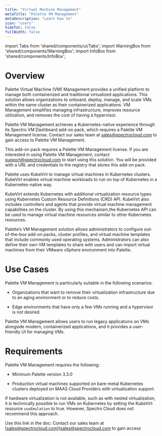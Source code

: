 ```yaml
---
title: "Virtual Machine Management"
metaTitle: "Palette VM Management"
metaDescription: "Learn how to"
icon: "users"
hideToC: false
fullWidth: false
---
```


import Tabs from 'shared/components/ui/Tabs';
import WarningBox from 'shared/components/WarningBox';
import InfoBox from 'shared/components/InfoBox';


# Overview

Palette Virtual Machine (VM) Management provides a unified platform to manage both containerized and traditional virtualized applications. This solution allows organizations to onboard, deploy, manage, and scale VMs within the same cluster as their containerized applications. VM Management simplifies managing infrastructure, improves resource utilization, and removes the cost of having a hypervisor.

Palette VM Management achieves a Kubernetes-native experience through its Spectro VM Dashboard add-on pack, which requires a Palette VM Management license. Contact our sales team at [sales@spectrocloud.com](mailto:sales@spectrocloud.com) to gain access to Palette VM Management.

This add-on pack requires a Palette VM Management license. If you are interested in using Palette VM Management, contact support@spectrocloud.com to start using this solution. You will be provided with a URL and credentials to the registry that stores this add-on pack.

Palette uses KubeVirt to manage virtual machines in Kubernetes clusters. KubeVirt enables virtual machine workloads to run on top of Kubernetes in a Kubernetes-native way. 

KubeVirt extends Kubernetes with additional virtualization resource types using Kubernetes Custom Resource Definitions (CRD) API. KubeVirt also includes controllers and agents that provide virtual machine management capabilities on the cluster. By using this mechanism,the Kubernetes API can be used to manage virtual machine resources similar to other Kubernetes resources.

Palette’s VM Management solution allows administrators to configure out-of-the-box add-on packs, cluster profiles, and virtual machine templates that include commonly used operating systems. Administrators can also define their own VM templates to share with users and can import virtual machines from their VMware vSphere environment into Palette.



# Use Cases

Palette VM Management is particularly suitable in the following scenarios: 

- Organizations that want to remove their virtualization infrastructure due to an aging environment or to reduce costs.  


- Edge environments that have only a few VMs running and a hypervisor is not desired.

Palette VM Management allows users to run legacy applications on VMs alongside modern, containerized applications, and it provides a user-friendly UI for managing VMs.


# Requirements

Palette VM Management requires the following: 

- Minimum Palette version 3.3.0


- Production virtual machines supported on bare-metal Kubernetes clusters deployed on MAAS Cloud Providers with virtualization support.

<WarningBox>

If hardware virtualization is not available, such as with nested virtualization, it is technically possible to run VMs on Kubernetes by setting the KubeVirt resource ``useEmulation`` to true. However, Spectro Cloud does not recommend this approach.

</WarningBox>


Use this link in the doc: Contact our sales team at [sales@spectrocloud.com]([sales@spectrocloud.com](mailto:sales@spectrocloud.com) to gain access


